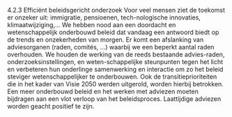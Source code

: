 4.2.3 Efficiënt beleidsgericht onderzoek Voor veel mensen ziet de toekomst er onzeker uit: immigratie, pensioenen, tech-nologische innovaties, klimaatwijziging,... We hebben nood aan een doordacht en wetenschappelijk onderbouwd beleid dat vandaag een antwoord biedt op de trends en onzekerheden van morgen. Er komt een afslanking van adviesorganen (raden, comités, …) waarbij we een beperkt aantal raden overhouden. We houden de werking van de reeds bestaande advies-raden, onderzoeksinstellingen, en weten-schappelijke steunpunten tegen het licht en verbeteren hun onderlinge samenwerking en interactie om zo het beleid steviger wetenschappelijker te onderbouwen. Ook de transitieprioriteiten die in het kader van Visie 2050 werden uitgerold, worden hierbij betrokken. Een meer onderbouwd beleid en het werken met adviezen moeten bijdragen aan een vlot verloop van het beleidsproces. Laattijdige adviezen worden geacht positief te zijn. 